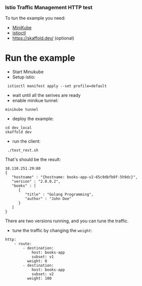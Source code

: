 ### Istio Traffic Management HTTP test

To tun the example you need:

- [MiniKube](https://kubernetes.io/docs/setup/learning-environment/minikube/) 
- [istioctl](https://istio.io/docs/reference/commands/istioctl/)
- https://skaffold.dev/ (optional)

# Run the example

- Start Minukube
- Setup istio:
```
 istioctl manifest apply --set profile=default
```
- wait until all the serives are ready
- enable minikue tunnel:

```
minikube tunnel
```
- deploy the example:

```
cd dev_local
skaffold dev
```
- run the client:
```
 ./test_rest.sh
```

That's should be the result:
```
10.110.251.29:80
{
   "hostname" : "{hostname: books-app-v2-65c9dbfb9f-5h9dc}",
   "version" : "2.0.0.2",
   "books" : [
      {
         "title" : "Golang Programming",
         "author" : "John Doe"
      }
   ]
}

```

There are two versions running, and you can tune the traffic.


- tune the traffic by changing the `weight`:
```
http:
    - route:
        - destination:
            host: books-app
            subset: v1
          weight: 0
        - destination:
            host: books-app
            subset: v2
          weight: 100
```


